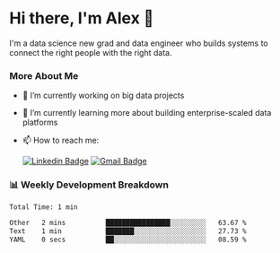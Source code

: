 # Hi there, I'm Alex  👋

I'm a data science new grad and data engineer who builds systems to connect the right people with the right data. 

### More About Me

- 🔭 I’m currently working on big data projects
- 🌱 I’m currently learning more about building enterprise-scaled data platforms
- 📫 How to reach me:

  [![Linkedin Badge](https://img.shields.io/badge/LinkedIn-0077B5?style=for-the-badge&logo=linkedin&logoColor=white)](https://www.linkedin.com/in/itsalexchen) [![Gmail Badge](https://img.shields.io/badge/Gmail-D14836?style=for-the-badge&logo=gmail&logoColor=white)](mailto:itsalexchen@gmail.com)




### 📊 Weekly Development Breakdown
<!--START_SECTION:waka-->

```txt
Total Time: 1 min

Other   2 mins          ████████████████░░░░░░░░░   63.67 %
Text    1 min           ███████░░░░░░░░░░░░░░░░░░   27.73 %
YAML    0 secs          ██░░░░░░░░░░░░░░░░░░░░░░░   08.59 %
```

<!--END_SECTION:waka-->
